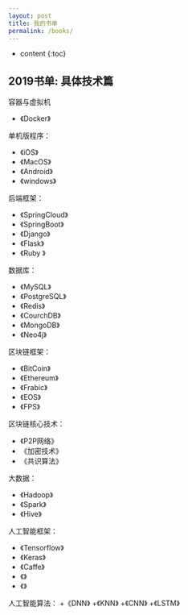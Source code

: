 ```yaml
---
layout: post
title: 我的书单
permalink: /books/
---
```


* content
{:toc}


2019书单: 具体技术篇
-----------------------------------------------------------------

容器与虚拟机
+ 《Docker》

单机版程序：
+ 《iOS》
+ 《MacOS》
+ 《Android》
+ 《windows》

后端框架：
+ 《SpringCloud》
+ 《SpringBoot》
+ 《Django》
+ 《Flask》
+ 《Ruby 》

数据库：

+ 《MySQL》
+ 《PostgreSQL》
+ 《Redis》
+ 《CourchDB》
+ 《MongoDB》
+ 《Neo4j》

区块链框架：
+ 《BitCoin》
+ 《Ethereum》
+ 《Frabic》
+ 《EOS》
+ 《FPS》

区块链核心技术：
+ 《P2P网络》
+ 《加密技术》
+ 《共识算法》


大数据：
+ 《Hadoop》
+ 《Spark》
+ 《Hive》

人工智能框架：
+ 《Tensorflow》
+ 《Keras》
+ 《Caffe》
+ 《》
+ 《》

人工智能算法：
+《DNN》
+《KNN》
+《CNN》
+《LSTM》

